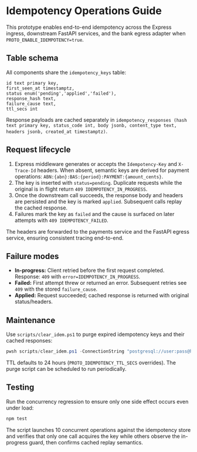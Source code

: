 # Idempotency Operations Guide

This prototype enables end-to-end idempotency across the Express ingress, downstream FastAPI services, and the bank egress adapter when `PROTO_ENABLE_IDEMPOTENCY=true`.

## Table schema

All components share the `idempotency_keys` table:

```
id text primary key,
first_seen_at timestamptz,
status enum('pending','applied','failed'),
response_hash text,
failure_cause text,
ttl_secs int
```

Response payloads are cached separately in `idempotency_responses (hash text primary key, status_code int, body jsonb, content_type text, headers jsonb, created_at timestamptz)`.

## Request lifecycle

1. Express middleware generates or accepts the `Idempotency-Key` and `X-Trace-Id` headers. When absent, semantic keys are derived for payment operations: `ABN:{abn}:BAS:{period}:PAYMENT:{amount_cents}`.
2. The key is inserted with `status=pending`. Duplicate requests while the original is in flight return `409 IDEMPOTENCY_IN_PROGRESS`.
3. Once the downstream call succeeds, the response body and headers are persisted and the key is marked `applied`. Subsequent calls replay the cached response.
4. Failures mark the key as `failed` and the cause is surfaced on later attempts with `409 IDEMPOTENCY_FAILED`.

The headers are forwarded to the payments service and the FastAPI egress service, ensuring consistent tracing end-to-end.

## Failure modes

* **In-progress:** Client retried before the first request completed. Response: `409` with `error=IDEMPOTENCY_IN_PROGRESS`.
* **Failed:** First attempt threw or returned an error. Subsequent retries see `409` with the stored `failure_cause`.
* **Applied:** Request succeeded; cached response is returned with original status/headers.

## Maintenance

Use `scripts/clear_idem.ps1` to purge expired idempotency keys and their cached responses:

```powershell
pwsh scripts/clear_idem.ps1 -ConnectionString "postgresql://user:pass@host:5432/db"
```

TTL defaults to 24 hours (`PROTO_IDEMPOTENCY_TTL_SECS` overrides). The purge script can be scheduled to run periodically.

## Testing

Run the concurrency regression to ensure only one side effect occurs even under load:

```bash
npm test
```

The script launches 10 concurrent operations against the idempotency store and verifies that only one call acquires the key while others observe the in-progress guard, then confirms cached replay semantics.
